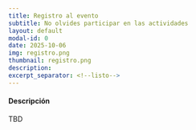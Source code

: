 ```yaml
---
title: Registro al evento
subtitle: No olvides participar en las actividades
layout: default
modal-id: 0
date: 2025-10-06
img: registro.png
thumbnail: registro.png
description: 
excerpt_separator: <!--listo-->
---
```


#### Descripción

TBD

<!--listo-->
